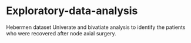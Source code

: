 # Exploratory-data-analysis
Hebermen dataset
Univerate and bivatiate analysis to identify the patients who were recovered after node axial surgery.
